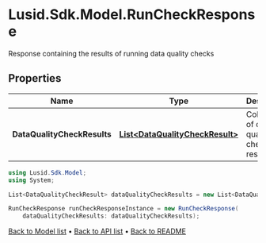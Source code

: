 # Lusid.Sdk.Model.RunCheckResponse
Response containing the results of running data quality checks

## Properties

Name | Type | Description | Notes
------------ | ------------- | ------------- | -------------
**DataQualityCheckResults** | [**List&lt;DataQualityCheckResult&gt;**](DataQualityCheckResult.md) | Collection of data quality check results | [optional] 

```csharp
using Lusid.Sdk.Model;
using System;

List<DataQualityCheckResult> dataQualityCheckResults = new List<DataQualityCheckResult>();

RunCheckResponse runCheckResponseInstance = new RunCheckResponse(
    dataQualityCheckResults: dataQualityCheckResults);
```

[Back to Model list](../README.md#documentation-for-models) &#8226; [Back to API list](../README.md#documentation-for-api-endpoints) &#8226; [Back to README](../README.md)
